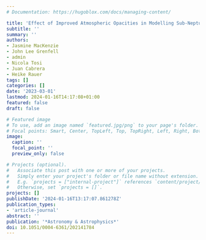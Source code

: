 ```yaml
---
# Documentation: https://hugoblox.com/docs/managing-content/

title: 'Effect of Improved Atmospheric Opacities in Modelling Sub-Neptunes: A Case study for GJ 1214 b'
subtitle: ''
summary: ''
authors:
- Jasmine MacKenzie
- John Lee Grenfell
- admin
- Nicola Tosi
- Juan Cabrera
- Heike Rauer
tags: []
categories: []
date: '2023-03-01'
lastmod: 2024-01-16T14:17:08+01:00
featured: false
draft: false

# Featured image
# To use, add an image named `featured.jpg/png` to your page's folder.
# Focal points: Smart, Center, TopLeft, Top, TopRight, Left, Right, BottomLeft, Bottom, BottomRight.
image:
  caption: ''
  focal_point: ''
  preview_only: false

# Projects (optional).
#   Associate this post with one or more of your projects.
#   Simply enter your project's folder or file name without extension.
#   E.g. `projects = ["internal-project"]` references `content/project/deep-learning/index.md`.
#   Otherwise, set `projects = []`.
projects: []
publishDate: '2024-01-16T13:17:07.861278Z'
publication_types:
- 'article-journal'
abstract: ''
publication: '*Astronomy & Astrophysics*'
doi: 10.1051/0004-6361/202141784
---
```

